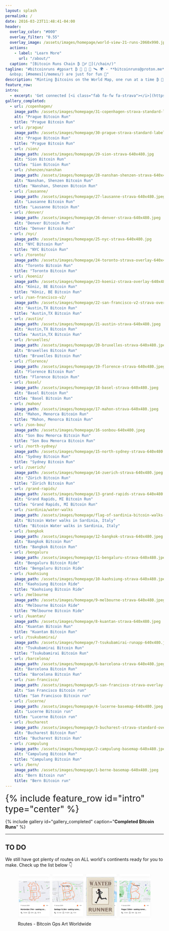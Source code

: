 ```yaml
---
layout: splash
permalink: /
date: 2016-03-23T11:48:41-04:00
header:
  overlay_color: "#000"
  overlay_filter: "0.55"
  overlay_image: /assets/images/homepage/world-view-21-runs-2060x990.jpeg
  actions:
    - label: "Learn More"
      url: "/about/"
  caption: "[Bitcoin Runs Chain ₿ 🏃‍♂️ 🔗](/chain/)"
tagline: "#bitcoinruns #gpsart ₿ 🏃 🚴 💓 🛰️ 🌍 - **bitcoinruns@proton.me**
  &nbsp; [#memes](/memes/) are just for fun 🤪"
description: "Minting ₿itcoins on the World Map, one run at a time ₿ 🏃 🚴 💓 🛰️"
feature_row:
intro: 
  - excerpt: 'Get connected [<i class="fab fa-fw fa-strava"></i>](https://www.strava.com/clubs/bitcoinruns) [<i class="fab fa-fw fa-instagram"></i>](https://www.instagram.com/BitcoinRuns) [<i class="fab fa-fw fa-github"></i>](https://github.com/BitcoinRuns) [<i class="fab fa-fw fa-twitter-square"></i>](https://twitter.com/BitcoinRuns) [<i class="fab fa-youtube"></i>](https://www.youtube.com/channel/UCDGX_yT8K6-oAgGldr8xDWw)  [<i class="fab fa-tiktok"></i>](https://www.tiktok.com/@bitcoinruns)'
gallery_completed:
  - url: /copenhagen/
    image_path: /assets/images/homepage/31-copenhagen-strava-standard-label-640x480.jpg
    alt: "Prague Bitcoin Run"
    title: "Prague Bitcoin Run"
  - url: /prague/
    image_path: /assets/images/homepage/30-prague-strava-standard-label-640x480.jpg
    alt: "Prague Bitcoin Run"
    title: "Prague Bitcoin Run"
  - url: /sion/
    image_path: /assets/images/homepage/29-sion-strava-640x480.jpg
    alt: "Sion Bitcoin Run"
    title: "Sion Bitcoin Run"
  - url: /shenzen/nanshan
    image_path: /assets/images/homepage/28-nanshan-shenzen-strava-640x480.jpeg
    alt: "Nanshan, Shenzen Bitcoin Run"
    title: "Nanshan, Shenzen Bitcoin Run"
  - url: /lausanne/
    image_path: /assets/images/homepage/27-lausanne-strava-640x480.jpeg
    alt: "Lausanne Bitcoin Run"
    title: "Lausanne Bitcoin Run"
  - url: /denver/
    image_path: /assets/images/homepage/26-denver-strava-640x480.jpeg
    alt: "Denver Bitcoin Run"
    title: "Denver Bitcoin Run"
  - url: /nyc/
    image_path: /assets/images/homepage/25-nyc-strava-640x480.jpg
    alt: "NYC Bitcoin Run"
    title: "NYC Bitcoin Run"
  - url: /toronto/
    image_path: /assets/images/homepage/24-toronto-strava-overlay-640x480.jpeg
    alt: "Toronto Bitcoin Run"
    title: "Toronto Bitcoin Run"
  - url: /koeniz/
    image_path: /assets/images/homepage/23-koeniz-strava-overlay-640x480.jpeg
    alt: "Köniz, BE Bitcoin Run"
    title: "Köniz, BE Bitcoin Run" 
  - url: /san-francisco-v2/
    image_path: /assets/images/homepage/22-san-francisco-v2-strava-overlay-640x480.jpeg
    alt: "Austin,TX Bitcoin Run"
    title: "Austin,TX Bitcoin Run" 
  - url: /austin/
    image_path: /assets/images/homepage/21-austin-strava-640x480.jpeg
    alt: "Austin,TX Bitcoin Run"
    title: "Austin,TX Bitcoin Run" 
  - url: /bruxelles/
    image_path: /assets/images/homepage/20-bruxelles-strava-640x480.jpeg
    alt: "Bruxelles Bitcoin Run"
    title: "Bruxelles Bitcoin Run" 
  - url: /florence/
    image_path: /assets/images/homepage/19-florence-strava-640x480.jpeg
    alt: "Florence Bitcoin Run"
    title: "Florence Bitcoin Run"  
  - url: /basel/
    image_path: /assets/images/homepage/18-basel-strava-640x480.jpeg
    alt: "Basel Bitcoin Run"
    title: "Basel Bitcoin Run"  
  - url: /mahon/
    image_path: /assets/images/homepage/17-mahon-strava-640x480.jpeg
    alt: "Mahon, Menorca Bitcoin Run"
    title: "Mahon, Menorca Bitcoin Run"
  - url: /son-bou/
    image_path: /assets/images/homepage/16-sonbou-640x480.jpeg
    alt: "Son Bou Menorca Bitcoin Run"
    title: "Son Bou Menorca Bitcoin Run"
  - url: /north-sydney/
    image_path: /assets/images/homepage/15-north-sydney-strava-640x480.jpeg
    alt: "Sydney Bitcoin Run"
    title: "Sydney Bitcoin Run"
  - url: /zuerich/
    image_path: /assets/images/homepage/14-zuerich-strava-640x480.jpeg
    alt: "Zürich Bitcoin Run"
    title: "Zürich Bitcoin Run"
  - url: /grand-rapids/
    image_path: /assets/images/homepage/13-grand-rapids-strava-640x480.jpeg
    alt: "Grand Rapids, MI Bitcoin Run"
    title: "Grand Rapids, MI Bitcoin Run"
  - url: /sardinia/water-walks
    image_path: /assets/images/homepage/flag-of-sardinia-bitcoin-walks-640x480.jpeg
    alt: "Bitcoin Water walks in Sardinia, Italy"
    title: "Bitcoin Water walks in Sardinia, Italy"
  - url: /bangkok
    image_path: /assets/images/homepage/12-bangkok-strava-640x480.jpeg
    alt: "Bangkok Bitcoin Run"
    title: "Bangkok Bitcoin Run"
  - url: /bengaluru
    image_path: /assets/images/homepage/11-bengaluru-strava-640x480.jpeg
    alt: "Bengaluru Bitcoin Ride"
    title: "Bengaluru Bitcoin Ride"
  - url: /kaohsiung
    image_path: /assets/images/homepage/10-kaohsiung-strava-640x480.jpeg
    alt: "Kaohsiung Bitcoin Ride"
    title: "Kaohsiung Bitcoin Ride"
  - url: /melbourne
    image_path: /assets/images/homepage/9-melbourne-strava-640x480.jpeg
    alt: "Melbourne Bitcoin Ride"
    title: "Melbourne Bitcoin Ride"
  - url: /kuantan/
    image_path: /assets/images/homepage/8-kuantan-strava-640x480.jpeg
    alt: "Kuantan Bitcoin Run"
    title: "Kuantan Bitcoin Run"
  - url: /tsukubamirai/
    image_path: /assets/images/homepage/7-tsukubamirai-runapp-640x480.jpeg
    alt: "Tsukubamirai Bitcoin Run"
    title: "Tsukubamirai Bitcoin Run"
  - url: /barcelona/
    image_path: /assets/images/homepage/6-barcelona-strava-640x480.jpeg
    alt: "Barcelona Bitcoin Run"
    title: "Barcelona Bitcoin Run"
  - url: /san-francisco/
    image_path: /assets/images/homepage/5-san-francisco-strava-overlay-640x480.jpeg
    alt: "San Francisco Bitcoin run"
    title: "San Francisco Bitcoin run"
  - url: /lucerne/
    image_path: /assets/images/homepage/4-lucerne-basemap-640x480.jpeg
    alt: "Lucerne Bitcoin run"
    title: "Lucerne Bitcoin run"
  - url: /bucharest
    image_path: /assets/images/homepage/3-bucharest-strava-standard-overlay-640x480.jpeg
    alt: "Bucharest Bitcoin Run"
    title: "Bucharest Bitcoin Run"
  - url: /campulung
    image_path: /assets/images/homepage/2-campulung-basemap-640x480.jpeg
    alt: "Campulung Bitcoin Run"
    title: "Campulung Bitcoin Run"
  - url: /bern/
    image_path: /assets/images/homepage/1-berne-basemap-640x480.jpeg
    alt: "Bern Bitcoin run"
    title: "Bern Bitcoin run"
---
```


<div id="home-social-connect" style="font-size:2em">
  {% include feature_row id="intro" type="center" %}
</div>

{% include gallery id="gallery_completed" caption="**Completed ₿itcoin Runs**" %}


<hr>

## TO DO

We still have got plenty of routes on ALL world's continents ready for you to make. Check up the list below 👇

<figure class="image">
  <a href="/todo/">
    <img src="/assets/images/page/todo/todo-header-wanted.jpeg" alt="Link to do">
  </a>
  <figcaption>Routes - Bitcoin Gps Art Worldwide</figcaption>
</figure>

